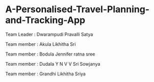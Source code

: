 # A-Personalised-Travel-Planning-and-Tracking-App

Team Leader : Dwarampudi Pravalli Satya

Team member : Akula Likhitha Sri

Team member : Bodula Jennifer ratna sree

Team member : Dudala Y N V V Sri Sowjanya

Team member : Grandhi Likhitha Sriya



